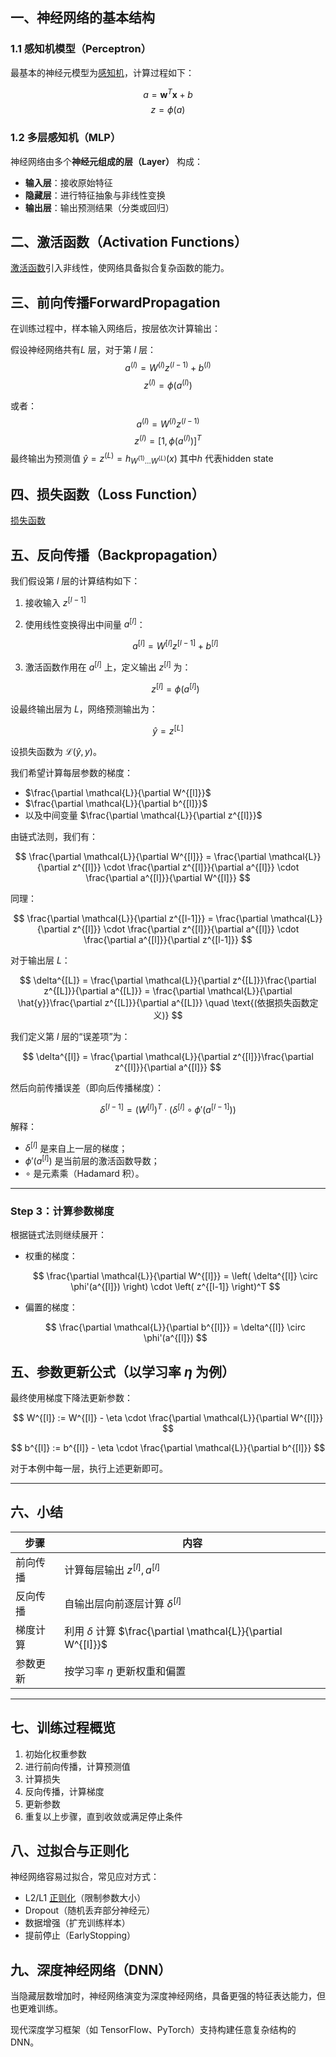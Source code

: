 
## 一、神经网络的基本结构

### 1.1 感知机模型（Perceptron）

最基本的神经元模型为[感知机](感知机_Perceptron)，计算过程如下：

$$
a = \boldsymbol{w}^T \boldsymbol{x} + b
$$$$
z = \phi(a)
$$
### 1.2 多层感知机（MLP）

神经网络由多个**神经元组成的层（Layer）** 构成：

- **输入层**：接收原始特征
- **隐藏层**：进行特征抽象与非线性变换
- **输出层**：输出预测结果（分类或回归）


## 二、激活函数（Activation Functions）

[激活函数](MLFoundations#4.激活函数_ActivationFunctions)引入非线性，使网络具备拟合复杂函数的能力。

## 三、前向传播ForwardPropagation

在训练过程中，样本输入网络后，按层依次计算输出：

假设神经网络共有$L$ 层，对于第 $l$ 层：
$$
a^{(l)} = W^{(l)} z^{(l-1)} + b^{(l)}
$$
$$
z^{(l)} = \phi(a^{(l)})
$$

或者：
$$
a^{(l)} = W^{(l)} z^{(l-1)}
$$
$$
z^{(l)} = [1,\phi(a^{(l)})]^T
$$最终输出为预测值 $\hat{y} = z^{(L)} = h_{W^{(1)}\dots W^{(L)}}(x)$  其中$h$ 代表hidden state

## 四、损失函数（Loss Function）
[损失函数](MLFoundations#1.损失函数_LossFunctions)
## 五、反向传播（Backpropagation）

我们假设第 $l$ 层的计算结构如下：

1. 接收输入 $z^{[l-1]}$
2. 使用线性变换得出中间量 $a^{[l]}$：

   $$
   a^{[l]} = W^{[l]} z^{[l-1]} + b^{[l]}
   $$

3. 激活函数作用在 $a^{[l]}$ 上，定义输出 $z^{[l]}$ 为：

   $$
   z^{[l]} = \phi(a^{[l]})
   $$



设最终输出层为 $L$，网络预测输出为：

$$
\hat{y} = z^{[L]}
$$

设损失函数为 $\mathcal{L}(\hat{y}, y)$。


我们希望计算每层参数的梯度：

- $\frac{\partial \mathcal{L}}{\partial W^{[l]}}$
- $\frac{\partial \mathcal{L}}{\partial b^{[l]}}$
- 以及中间变量 $\frac{\partial \mathcal{L}}{\partial z^{[l]}}$

由链式法则，我们有：

$$
\frac{\partial \mathcal{L}}{\partial W^{[l]}} = \frac{\partial \mathcal{L}}{\partial z^{[l]}} \cdot \frac{\partial z^{[l]}}{\partial a^{[l]}} \cdot \frac{\partial a^{[l]}}{\partial W^{[l]}}
$$

同理：

$$
\frac{\partial \mathcal{L}}{\partial z^{[l-1]}} = \frac{\partial \mathcal{L}}{\partial z^{[l]}} \cdot \frac{\partial z^{[l]}}{\partial a^{[l]}} \cdot \frac{\partial a^{[l]}}{\partial z^{[l-1]}}
$$


对于输出层 $L$：

$$
\delta^{[L]} = \frac{\partial \mathcal{L}}{\partial z^{[L]}}\frac{\partial z^{[L]}}{\partial a^{[L]}} = \frac{\partial \mathcal{L}}{\partial \hat{y}}\frac{\partial z^{[L]}}{\partial a^{[L]}} \quad \text{(依据损失函数定义)}
$$


我们定义第 $l$ 层的“误差项”为：

$$
\delta^{[l]} = \frac{\partial \mathcal{L}}{\partial z^{[l]}}\frac{\partial z^{[l]}}{\partial a^{[l]}}
$$

然后向前传播误差（即向后传播梯度）：

$$
\delta^{[l-1]} = \left(W^{[l]}\right)^T \cdot \left(\delta^{[l]} \circ \phi'(a^{[l-1]}) \right)
$$
解释：

- $\delta^{[l]}$ 是来自上一层的梯度；
- $\phi'(a^{[l]})$ 是当前层的激活函数导数；
- $\circ$ 是元素乘（Hadamard 积）。

---

### Step 3：计算参数梯度

根据链式法则继续展开：

- 权重的梯度：

  $$
  \frac{\partial \mathcal{L}}{\partial W^{[l]}} = \left( \delta^{[l]} \circ \phi'(a^{[l]}) \right) \cdot \left( z^{[l-1]} \right)^T
  $$

- 偏置的梯度：

  $$
  \frac{\partial \mathcal{L}}{\partial b^{[l]}} = \delta^{[l]} \circ \phi'(a^{[l]})
  $$



## 五、参数更新公式（以学习率 $\eta$ 为例）

最终使用梯度下降法更新参数：

$$
W^{[l]} := W^{[l]} - \eta \cdot \frac{\partial \mathcal{L}}{\partial W^{[l]}}
$$

$$
b^{[l]} := b^{[l]} - \eta \cdot \frac{\partial \mathcal{L}}{\partial b^{[l]}}
$$

对于本例中每一层，执行上述更新即可。

---

## 六、小结

| 步骤 | 内容 |
|------|------|
| 前向传播 | 计算每层输出 $z^{[l]}, a^{[l]}$ |
| 反向传播 | 自输出层向前逐层计算 $\delta^{[l]}$ |
| 梯度计算 | 利用 $\delta$ 计算 $\frac{\partial \mathcal{L}}{\partial W^{[l]}}$ |
| 参数更新 | 按学习率 $\eta$ 更新权重和偏置 |

---


## 七、训练过程概览

1. 初始化权重参数
2. 进行前向传播，计算预测值
3. 计算损失
4. 反向传播，计算梯度
5. 更新参数
6. 重复以上步骤，直到收敛或满足停止条件

## 八、过拟合与正则化

神经网络容易过拟合，常见应对方式：

- L2/L1 [正则化](正则化_Regularization)（限制参数大小）
- Dropout（随机丢弃部分神经元）
- 数据增强（扩充训练样本）
- 提前停止（EarlyStopping）


## 九、深度神经网络（DNN）

当隐藏层数增加时，神经网络演变为深度神经网络，具备更强的特征表达能力，但也更难训练。

现代深度学习框架（如 TensorFlow、PyTorch）支持构建任意复杂结构的 DNN。

